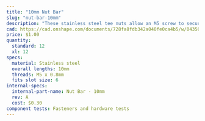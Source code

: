 ```yaml
---
title: "10mm Nut Bar"
slug: "nut-bar-10mm"
description: "These stainless steel tee nuts allow an M5 screw to securely hold components to extrusions."
cad: https://cad.onshape.com/documents/728fa8fdb342a040fe0ca4b5/w/0435033a7c78b02e71d0f721/e/365a491364db5649e674aa33?configuration=List_iC4WP71dhggBbB%3D_10mm&renderMode=0&uiState=6255074c50f84e1a8d3b8204
price: $1.00
quantity:
  standard: 12
  xl: 12
specs:
  material: Stainless steel
  overall lengths: 10mm
  threads: M5 x 0.8mm
  fits slot size: 6
internal-specs:
  internal-part-name: Nut Bar - 10mm
  rev: A
  cost: $0.30
component tests: Fasteners and hardware tests
---
```

